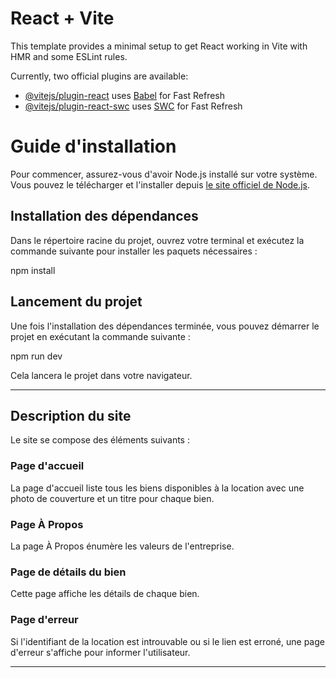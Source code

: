 # React + Vite

This template provides a minimal setup to get React working in Vite with HMR and some ESLint rules.

Currently, two official plugins are available:

- [@vitejs/plugin-react](https://github.com/vitejs/vite-plugin-react/blob/main/packages/plugin-react/README.md) uses [Babel](https://babeljs.io/) for Fast Refresh
- [@vitejs/plugin-react-swc](https://github.com/vitejs/vite-plugin-react-swc) uses [SWC](https://swc.rs/) for Fast Refresh


# Guide d'installation

Pour commencer, assurez-vous d'avoir Node.js installé sur votre système. Vous pouvez le télécharger et l'installer depuis [le site officiel de Node.js](https://nodejs.org/).

## Installation des dépendances

Dans le répertoire racine du projet, ouvrez votre terminal et exécutez la commande suivante pour installer les paquets nécessaires :

npm install

## Lancement du projet

Une fois l'installation des dépendances terminée, vous pouvez démarrer le projet en exécutant la commande suivante :

npm run dev

Cela lancera le projet dans votre navigateur.

---

## Description du site

Le site se compose des éléments suivants :

### Page d'accueil

La page d'accueil liste tous les biens disponibles à la location avec une photo de couverture et un titre pour chaque bien.

### Page À Propos

La page À Propos énumère les valeurs de l'entreprise.

### Page de détails du bien

Cette page affiche les détails de chaque bien.

### Page d'erreur

Si l'identifiant de la location est introuvable ou si le lien est erroné, une page d'erreur s'affiche pour informer l'utilisateur.

---


